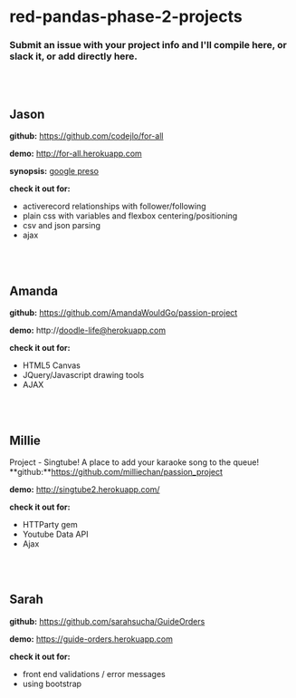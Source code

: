 # red-pandas-phase-2-projects
### Submit an issue with your project info and I'll compile here, or slack it, or add directly here.
<br>
<br>

## Jason
**github:** https://github.com/codejlo/for-all

**demo:** http://for-all.herokuapp.com

**synopsis:** [google preso](https://docs.google.com/presentation/d/1tGzFVWZA5N3c0AR6aWMrdxAN0TaLnJuUtKjDlWSYNdo/edit?usp=sharing)

**check it out for:**
* activerecord relationships with follower/following
* plain css with variables and flexbox centering/positioning
* csv and json parsing
* ajax
<br>
<br>

## Amanda
**github:** https://github.com/AmandaWouldGo/passion-project

**demo:** http://doodle-life@herokuapp.com

**check it out for:**
* HTML5 Canvas
* JQuery/Javascript drawing tools
* AJAX
<br>
<br>

## Millie
Project - Singtube! A place to add your karaoke song to the queue!
**github:**https://github.com/milliechan/passion_project

**demo:** http://singtube2.herokuapp.com/

**check it out for:**
* HTTParty gem
* Youtube Data API
* Ajax
<br>
<br>

## Sarah
**github:** https://github.com/sarahsucha/GuideOrders

**demo:** https://guide-orders.herokuapp.com

**check it out for:**
* front end validations / error messages
* using bootstrap
<br>
<br>


